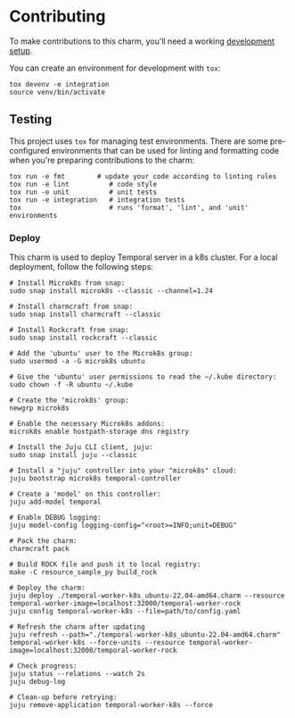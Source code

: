 # Contributing

To make contributions to this charm, you'll need a working
[development setup](https://juju.is/docs/sdk/dev-setup).

You can create an environment for development with `tox`:

```shell
tox devenv -e integration
source venv/bin/activate
```

## Testing

This project uses `tox` for managing test environments. There are some
pre-configured environments that can be used for linting and formatting code
when you're preparing contributions to the charm:

```shell
tox run -e fmt        # update your code according to linting rules
tox run -e lint          # code style
tox run -e unit          # unit tests
tox run -e integration   # integration tests
tox                      # runs 'format', 'lint', and 'unit' environments
```

### Deploy

This charm is used to deploy Temporal server in a k8s cluster. For a local
deployment, follow the following steps:

    # Install Microk8s from snap:
    sudo snap install microk8s --classic --channel=1.24

    # Install charmcraft from snap:
    sudo snap install charmcraft --classic

    # Install Rockcraft from snap:
    sudo snap install rockcraft --classic

    # Add the 'ubuntu' user to the Microk8s group:
    sudo usermod -a -G microk8s ubuntu

    # Give the 'ubuntu' user permissions to read the ~/.kube directory:
    sudo chown -f -R ubuntu ~/.kube

    # Create the 'microk8s' group:
    newgrp microk8s

    # Enable the necessary Microk8s addons:
    microk8s enable hostpath-storage dns registry

    # Install the Juju CLI client, juju:
    sudo snap install juju --classic

    # Install a "juju" controller into your "microk8s" cloud:
    juju bootstrap microk8s temporal-controller

    # Create a 'model' on this controller:
    juju add-model temporal

    # Enable DEBUG logging:
    juju model-config logging-config="<root>=INFO;unit=DEBUG"

    # Pack the charm:
    charmcraft pack

    # Build ROCK file and push it to local registry:
    make -C resource_sample_py build_rock

    # Deploy the charm:
    juju deploy ./temporal-worker-k8s_ubuntu-22.04-amd64.charm --resource temporal-worker-image=localhost:32000/temporal-worker-rock
    juju config temporal-worker-k8s --file=path/to/config.yaml

    # Refresh the charm after updating
    juju refresh --path="./temporal-worker-k8s_ubuntu-22.04-amd64.charm" temporal-worker-k8s --force-units --resource temporal-worker-image=localhost:32000/temporal-worker-rock

    # Check progress:
    juju status --relations --watch 2s
    juju debug-log

    # Clean-up before retrying:
    juju remove-application temporal-worker-k8s --force
